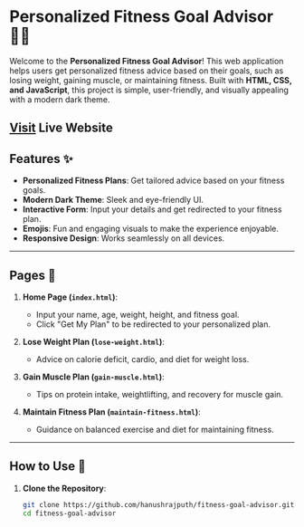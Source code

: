 # Personalized Fitness Goal Advisor 🏋️‍♂️

Welcome to the **Personalized Fitness Goal Advisor**! This web application helps users get personalized fitness advice based on their goals, such as losing weight, gaining muscle, or maintaining fitness. Built with **HTML, CSS, and JavaScript**, this project is simple, user-friendly, and visually appealing with a modern dark theme.  

 [Visit](https://hanushrajputh.github.io/Personalized-Fitness-Goal-Advisor/) Live Website
---

## Features ✨

- **Personalized Fitness Plans**: Get tailored advice based on your fitness goals.
- **Modern Dark Theme**: Sleek and eye-friendly UI.
- **Interactive Form**: Input your details and get redirected to your fitness plan.
- **Emojis**: Fun and engaging visuals to make the experience enjoyable.
- **Responsive Design**: Works seamlessly on all devices.

---

## Pages 📄

1. **Home Page (`index.html`)**:
   - Input your name, age, weight, height, and fitness goal.
   - Click "Get My Plan" to be redirected to your personalized plan.

2. **Lose Weight Plan (`lose-weight.html`)**:
   - Advice on calorie deficit, cardio, and diet for weight loss.

3. **Gain Muscle Plan (`gain-muscle.html`)**:
   - Tips on protein intake, weightlifting, and recovery for muscle gain.

4. **Maintain Fitness Plan (`maintain-fitness.html`)**:
   - Guidance on balanced exercise and diet for maintaining fitness.

---

## How to Use 🚀

1. **Clone the Repository**:
   ```bash
   git clone https://github.com/hanushrajputh/fitness-goal-advisor.git
   cd fitness-goal-advisor
